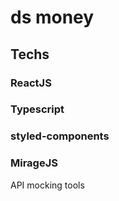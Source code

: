 # ds money

## Techs

### ReactJS

### Typescript

### styled-components

### MirageJS

API mocking tools

